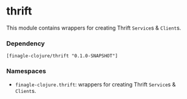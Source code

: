 # thrift

This module contains wrappers for creating Thrift `Service`s & `Client`s.

### Dependency

    [finagle-clojure/thrift "0.1.0-SNAPSHOT"]


### Namespaces

* `finagle-clojure.thrift`: wrappers for creating Thrift `Service`s & `Client`s.
